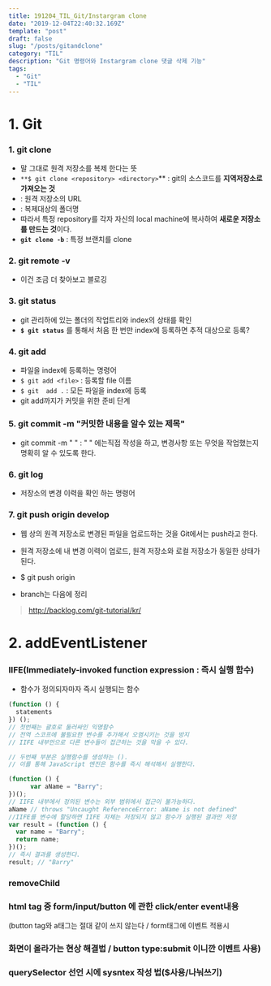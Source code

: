 ```yaml
---
title: 191204_TIL_Git/Instargram clone
date: "2019-12-04T22:40:32.169Z"
template: "post"
draft: false
slug: "/posts/gitandclone"
category: "TIL"
description: "Git 명령어와 Instargram clone 댓글 삭제 기능"
tags:
  - "Git"
  - "TIL"
---
```



# 1. Git
### 1. git clone
* 말 그대로 원격 저장소를 복제 한다는 뜻 
* ` **$ git clone <repository> <directory> `** : git의 소스코드를 **지역저장소로 가져오는 것**
 * **<repository>** :  원격 저장소의 URL
 * **<directory>** : 복제대상의 폴더명
* 따라서 특정 repository를 각자 자신의 local machine에 복사하여 **새로운 저장소를 만드는 것**이다.
* **` git clone -b `** : 특정 브랜치를 clone

### 2. git remote -v
  * 이건 조금 더 찾아보고 블로깅
  
### 3. git status
  * git 관리하에 있는 폴더의 작업트리와 index의 상태를 확인
  * **`$ git status`** 를 통해서 처음 한 번만 index에 등록하면 추적 대상으로 등록?
  
### 4. git add
  * 파일을 index에 등록하는 명령어
  * `$ git add <file>` : 등록할 file 이름
  * `$ git  add .` : 모든 파일을 index에 등록
  * git add까지가 커밋을 위한 준비 단계
  
### 5. git commit -m "커밋한 내용을 알수 있는 제목"
  * git commit -m " " : " " 에는직접 작성을 하고, 변경사항 또는 무엇을 작업했는지 명확히 알 수 있도록 한다.

### 6. git log
* 저장소의 변경 이력을 확인 하는 명령어
  
### 7. git push origin develop
 * 웹 상의 원격 저장소로 변경된 파일을 업로드하는 것을 Git에서는 push라고 한다.
 * 원격 저장소에 내 변경 이력이 업로드, 원격 저장소와 로컬 저장소가 동일한 상태가 된다.
 * $ git push origin <branckname>
  
* branch는 다음에 정리

 > http://backlog.com/git-tutorial/kr/
  
 
  
# 2. addEventListener
### **IIFE**(Immediately-invoked function expression : 즉시 실행 함수)
  * 함수가 정의되자마자 즉시 실행되는 함수
  
  ```javascript
  (function () {
  	statements
  }) ();
  // 첫번째는 괄호로 둘러싸인 익명함수
  // 전역 스코프에 불필요한 변수를 추가해서 오염시키는 것을 방지
  // IIFE 내부안으로 다른 변수들이 접근하는 것을 막을 수 있다.
  
  // 두번째 부분은 실행함수를 생성하는 ().
  // 이를 통해 JavaScript 엔진은 함수를 즉시 해석해서 실행한다.
  
  (function () {
    	var aName = "Barry";
})();
// IIFE 내부에서 정의된 변수는 외부 범위에서 접근이 불가능하다.
aName // throws "Uncaught ReferenceError: aName is not defined"
//IIFE를 변수에 할당하면 IIFE 자체는 저장되지 않고 함수가 실행된 결과만 저장  
 var result = (function () {
    var name = "Barry"; 
    return name; 
})(); 
// 즉시 결과를 생성한다.
result; // "Barry" 
  ```
### removeChild
### html tag 중 form/input/button 에 관한 click/enter event내용
(button tag와 a태그는 절대 같이 쓰지 않는다 / form태그에 이벤트 적용시 
### 화면이 올라가는 현상 해결법 / button type:submit 이니깐 이벤트 사용)

### querySelector 선언 시에 sysntex 작성 법($사용/나눠쓰기)